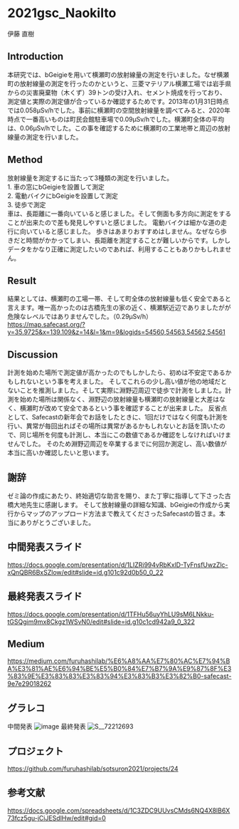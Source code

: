 # 2021gsc_NaokiIto

伊藤 直樹

## Introduction
本研究では、bGeigieを用いて横瀬町の放射線量の測定を行いました。なぜ横瀬町の放射線量の測定を行ったのかというと、三菱マテリアル横瀬工場では岩手県からの災害廃棄物（木くず）39トンの受け入れ、セメント焼成を行っており、測定値と実際の測定値が合っているか確認するためです。2013年の1月31日時点では0.058µSv/hでした。事前に横瀬町の空間放射線量を調べてみると、2020年時点で一番高いものは町民会館駐車場で0.09µSv/hでした。横瀬町全体の平均は、0.06µSv/hでした。この事を確認するために横瀬町の工業地帯と周辺の放射線量の測定を行いました。
## Method
放射線量を測定するに当たって3種類の測定を行いました。
<br> 1. 車の窓にbGeigieを設置して測定
<br> 2. 電動バイクにbGeigieを設置して測定
<br> 3. 徒歩で測定
<br> 車は、長距離に一番向いていると感じました。そして側面も多方向に測定をすることが出来たので差も発見しやすいと感じました。
電動バイクは細かな道の走行に向いていると感じました。
歩きはあまりおすすめはしません。なぜなら歩きだと時間がかかってしまい、長距離を測定することが難しいからです。しかしデータをかなり正確に測定したいのであれば、利用することもありかもしれません。

## Result
結果としては、横瀬町の工場一帯、そして町全体の放射線量も低く安全であると言えます。唯一高かったのは古橋先生の家の近く、横瀬駅近辺でありましたがが危険なレベルではありませんでした。（0.29µSv/h）
<br> https://map.safecast.org/?y=35.9725&x=139.109&z=14&l=1&m=9&logids=54560,54563,54562,54561
## Discussion
計測を始めた場所で測定値が高かったのでもしかしたら、初めは不安定であるかもしれないという事を考えました。
そしてこれらの少し高い値が他の地域だとないことを推測しました。そして実際に淵野辺周辺で徒歩で計測をしました。計測を始めた場所は関係なく、淵野辺の放射線量も横瀬町の放射線量と大差はなく、横瀬町が改めて安全であるという事を確認することが出来ました。
反省点として、Safecastの新年会でお話をしたときに、1回だけではなく何度も計測を行い、異常が毎回出ればその場所は異常があるかもしれないとお話を頂いたので、同じ場所を何度も計測し、本当にこの数値であるか確認をしなければいけませんでした。
そのため淵野辺周辺を卒業するまでに何回か測定し、高い数値が本当に高いか確認したいと思います。

## 謝辞
ゼミ論の作成にあたり、終始適切な助言を賜り、また丁寧に指導して下さった古橋大地先生に感謝します。
そして放射線量の詳細な知識、bGeigieの作成から実行からマップのアップロード方法まで教えてくださったSafecastの皆さま。本当にありがとうございました。

## 中間発表スライド
https://docs.google.com/presentation/d/1LIZRi994vRbKxlD-TyFnsfUwzZlc-xQnQBR6BxSZlow/edit#slide=id.g101c92d0b50_0_22

## 最終発表スライド
https://docs.google.com/presentation/d/1TFHu56uyYhLU9sM6LNkku-tGSQgim9mx8Ckgz1WSvN0/edit#slide=id.g10c1cd942a9_0_322

## Medium
https://medium.com/furuhashilab/%E6%A8%AA%E7%80%AC%E7%94%BA%E3%81%AE%E6%94%BE%E5%B0%84%E7%B7%9A%E9%87%8F%E3%83%9E%E3%83%83%E3%83%94%E3%83%B3%E3%82%B0-safecast-9e7e29018262
## グラレコ
中間発表
![image](https://user-images.githubusercontent.com/62372057/141795418-62af65b0-ed5e-42ea-b342-fbfbb9ac70e6.png)
最終発表
![S__72212693](https://user-images.githubusercontent.com/62372057/150982702-b0713755-1be3-4e17-96ce-bbe084ed7be0.jpg)

## プロジェクト
https://github.com/furuhashilab/sotsuron2021/projects/24
## 参考文献
https://docs.google.com/spreadsheets/d/1C3ZDC9UUvsCMds6NQ4X8lB6X73fcz5gu-jCiJESdlHw/edit#gid=0
